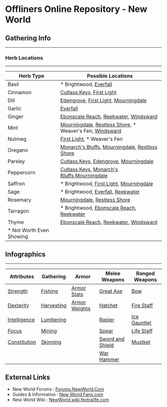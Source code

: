 # Offliners Online Repository - New World

## Gathering Info
---
### Herb Locations
---
| Herb Type  | Possible Locations |
| ---------  | ---------------- |
| Basil      | * Brightwood, [Everfall](images/herb_locations_everfall.jpg) |
| Cinnamon   | [Cutlass Keys](images/herb_locations_cutlasskeys.jpg), [First Light](images/herb_locations_firstlight.jpg) |
| Dill       | [Edengrove](images/herb_locations_edengrove.jpg), [First Light](images/herb_locations_firstlight.jpg), [Mourningdale](images/herb_locations_mourningdale.jpg) |
| Garlic     | [Everfall](images/herb_locations_everfall.jpg) |
| Ginger     | [Ebonscale Reach](images/herb_locations_ebonscalereach.jpg), [Reekwater](images/herb_locations_reekwater.jpg), [Windsward](images/herb_locations_windsward.jpg) |
| Mint       | [Mourningdale](images/herb_locations_mourningdale.jpg), [Restless Shore](images/herb_locations_restlessshore.jpg), * Weaver's Fen, [Windsward](images/herb_locations_windsward.jpg) |
| Nutmeg     | [First Light](images/herb_locations_firstlight.jpg), * Weaver's Fen |
| Oregano    | [Monarch's Bluffs](images/herb_locations_monarchsbluffs.jpg), [Mourningdale](images/herb_locations_mourningdale.jpg), [Restless Shore](images/herb_locations_restlessshore.jpg) |
| Parsley    | [Cutlass Keys](images/herb_locations__cutlasskeys.jpg), [Edengrove](images/herb_locations_edengrove.jpg), [Mourningdale](images/herb_locations_mourningdale.jpg) |
| Peppercorn | [Cutlass Keys](images/herb_locations_cutlasskeys.jpg), [Monarch's Bluffs](images/herb_locations_monarchsbluffs.jpg),[Mourningdale](images/herb_locations_mourningdale.jpg) |
| Saffron    | * Brightwood, [First Light](images/herb_locations_firstlight.jpg), [Mourningdale](images/herb_locations_mourningdale.jpg) |
| Sage       | * Brightwood, [Everfall](images/herb_locations_everfall.jpg), [Reekwater](images/herb_locations_reekwater.jpg) |
| Rosemary   | [Mourningdale](images/herb_locations_mourningdale.jpg), [Restless Shore](images/herb_locations_restlessshore.jpg) |
| Tarragon   | * Brightwood, [Ebonscale Reach](images/herb_locations_ebonscalereach.jpg), [Reekwater](images/herb_locations_reekwater.jpg) |
| Thyme      | [Ebonscale Reach](images/herb_locations_ebonscalereach.jpg), [Reekwater](images/herb_locations_reekwater.jpg), [Windsward](images/herb_locations_windsward.jpg) |
| * Not Worth Even Showing |

## Infographics
---
| Attributes   | Gathering  | Armor | Melee Weapons | Ranged Weapons |
| ------------- |-------------| ------ | ------- | ------ |
| [Strength](images/attribute_strengh.jpg)          | [Fishing](images/gathering_fishing.jpg)       | [Armor Stats](images/armor_stats.png)   | [Great Axe](images/weapon_greataxe.jpg)   | [Bow](images/weapon_bow.jpg) |
| [Dexterity](images/attribute_dexterity.jpg)       | [Harvesting](images/gathering_harvesting.jpg) | [Armor Weights](images/armor_weight.png) | [Hatchet](images/weapon_hatchet.jpg)      | [Fire Staff](images/weapon_firestaff.jpg) | 
| [Intelligence](images/attribute_intelligence.jpg) | [Lumbering](images/gathering_lumbering.jpg)   |                                         | [Rapier](images/weapon_rapier.jpg) | [Ice Gauntlet](images/weapon_icegauntlet.jpg) |
| [Focus](images/attribute_focus.jpg)               | [Mining](images/gathering_mining.jpg)         |                                         | [Spear](images/weapon_spear.jpg)   | [Life Staff](images/weapon_lifestaff.jpg) | 
| [Constitution](images/attribute_constitution.jpg) | [Skinning](images/gathering_skinning.jpg)     |                                         | [Sword and Shield](images/weapon_swordandshield.jpg) | [Mustket](images/weapon_musket.jpg) |
|                                                   |                                               |                                         | [War Hammer](images/weapon_warhammer.jpg)  | |

## External Links
 * New World Forums : [Forums.NewWorld.Com](https://forums.newworld.com/)
 * Guides & Information : [New World Fans.com](https://newworldfans.com/)
 * New World Wiki : [NewWorld.wiki.fextralife.com](https://newworld.wiki.fextralife.com/)